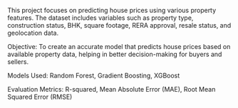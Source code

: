This project focuses on predicting house prices using various property features. The dataset includes variables such as property type, construction status, BHK, square footage, RERA approval, resale status, and geolocation data.

Objective: To create an accurate model that predicts house prices based on available property data, helping in better decision-making for buyers and sellers.

Models Used: Random Forest, Gradient Boosting, XGBoost

Evaluation Metrics: R-squared, Mean Absolute Error (MAE), Root Mean Squared Error (RMSE)
